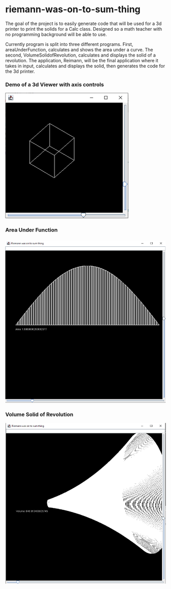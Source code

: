 # riemann-was-on-to-sum-thing

The goal of the project is to easily generate code that will be used for a 3d printer to print the solids for a Calc class.
Designed so a math teacher with no programming background will be able to use.

Currently program is split into three different programs. 
First, areaUnderFunction, calculates and shows the area under a curve.
The second, VolumeSolidofRevolution, calculates and displays the solid of a revolution.
The application, Reimann, will be the final application where it takes in input, calculates and displays the solid, then generates the 
code for the 3d printer.
<br>
<h3>Demo of a 3d Viewer with axis controls</h3>

![Alt text](Demo3dViewer.PNG?raw=true)

<h3>Area Under Function<h3>

![Alt text](AreaUnderFunction.PNG?raw=true)

<h3>Volume Solid of Revolution</h3>

![Alt text](VolumeSolidOfRevolution.PNG?raw=true)